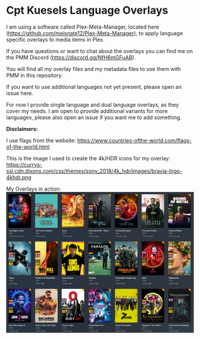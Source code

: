 # Cpt Kuesels Language Overlays
I am using a software called Plex-Meta-Manager, located here (https://github.com/meisnate12/Plex-Meta-Manager), to apply language specific overlays to media items in Plex.

If you have questions or want to chat about the overlays you can find me on the PMM Discord (https://discord.gg/NfH6mGFuAB).

You will find all my overlay files and my metadata files to use them with PMM in this repository.

If you want to use additional languages not yet present, please open an issue here.

For now I provide single language and dual language overlays, as they cover my needs. I am open to provide additional variants for more languages, please also open an issue if you want me to add something.



**Disclaimers:**

I use flags from the website: https://www.countries-ofthe-world.com/flags-of-the-world.html

This is the image I used to create the 4k/HDR icons for my overlay: https://currys-ssl.cdn.dixons.com/css/themes/sony_2018/4k_hdr/images/bravia-logo-4khdr.png


My Overlays in action:
![overlays v2](overlays_v2.png)